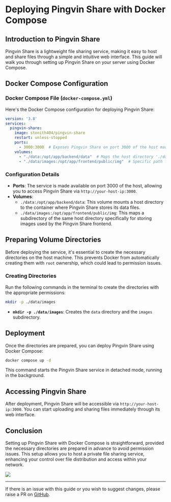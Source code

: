 # Deploying Pingvin Share with Docker Compose

## Introduction to Pingvin Share

Pingvin Share is a lightweight file sharing service, making it easy to host and share files through a simple and intuitive web interface. This guide will walk you through setting up Pingvin Share on your server using Docker Compose.

## Docker Compose Configuration

### Docker Compose File (`docker-compose.yml`)

Here's the Docker Compose configuration for deploying Pingvin Share:

```yaml
version: '3.8'
services:
  pingvin-share:
    image: stonith404/pingvin-share
    restart: unless-stopped
    ports:
      - 3000:3000  # Exposes Pingvin Share on port 3000 of the host machine.
    volumes:
      - "./data:/opt/app/backend/data"  # Maps the host directory './data' to the container's data storage.
      - "./data/images:/opt/app/frontend/public/img"  # Specific path for image storage within the same data directory.
```

### Configuration Details

- **Ports**: The service is made available on port 3000 of the host, allowing you to access Pingvin Share via `http://your-host-ip:3000`.
- **Volumes**:
  - `./data:/opt/app/backend/data`: This volume mounts a host directory to the container where Pingvin Share stores its data files.
  - `./data/images:/opt/app/frontend/public/img`: This maps a subdirectory of the same host directory specifically for storing images used by the Pingvin Share frontend.

## Preparing Volume Directories

Before deploying the service, it's essential to create the necessary directories on the host machine. This prevents Docker from automatically creating them with `root` ownership, which could lead to permission issues.

### Creating Directories

Run the following commands in the terminal to create the directories with the appropriate permissions:

```bash
mkdir -p ./data/images
```

- **`mkdir -p ./data/images`**: Creates the `data` directory and the `images` subdirectory.

## Deployment

Once the directories are prepared, you can deploy Pingvin Share using Docker Compose:

```bash
docker compose up -d
```

This command starts the Pingvin Share service in detached mode, running in the background.

## Accessing Pingvin Share

After deployment, Pingvin Share will be accessible via `http://your-host-ip:3000`. You can start uploading and sharing files immediately through its web interface.

## Conclusion

Setting up Pingvin Share with Docker Compose is straightforward, provided the necessary directories are prepared in advance to avoid permission issues. This setup allows you to host a private file sharing service, enhancing your control over file distribution and access within your network.

<a href="https://www.buymeacoffee.com/techdox"><img src="https://img.buymeacoffee.com/button-api/?text=Buy me a cup of tea&emoji=🍵&slug=techdox&button_colour=FFDD00&font_colour=000000&font_family=Cookie&outline_colour=000000&coffee_colour=ffffff" /></a>


---

If there is an issue with this guide or you wish to suggest changes, please raise a PR on [GitHub](https://github.com/Techdox/techdox-docs).

